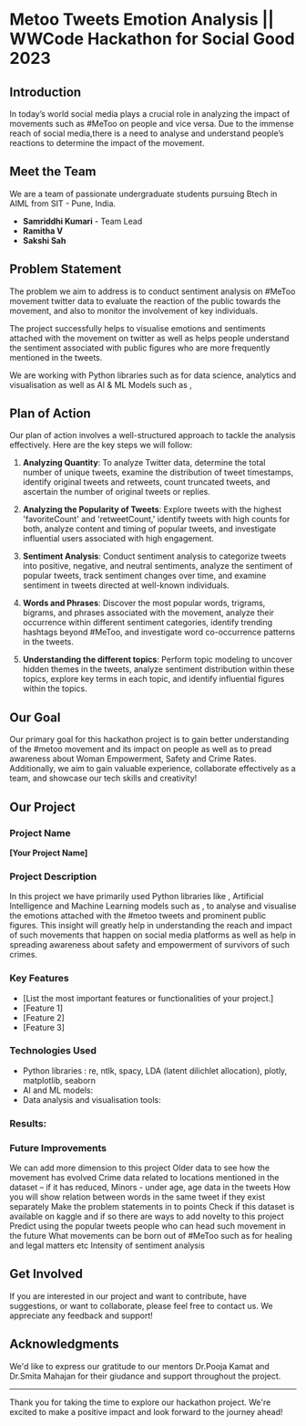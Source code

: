 # Metoo Tweets Emotion Analysis || WWCode Hackathon for Social Good 2023

## Introduction

In today’s world social media plays a crucial role in analyzing the impact of movements such as #MeToo on people and vice versa. Due to the immense reach of social media,there is a need to analyse and understand people’s reactions to determine the impact of the movement.

## Meet the Team

We are a team of passionate undergraduate students pursuing Btech in AIML from SIT - Pune, India.

- **Samriddhi Kumari** - Team Lead
- **Ramitha V**
- **Sakshi Sah**

## Problem Statement

The problem we aim to address is to conduct sentiment analysis on #MeToo movement twitter data to evaluate the reaction of the public towards the movement, and also to monitor the involvement of key individuals.

The project successfully helps to visualise emotions and sentiments attached with the movement on twitter as well as helps people understand the sentiment associated with public figures who are more frequently mentioned in the tweets.

We are working with Python libraries such as  for data science, analytics and visualisation as well as AI & ML Models such as ,

## Plan of Action

Our plan of action involves a well-structured approach to tackle the analysis effectively. Here are the key steps we will follow:

1. **Analyzing Quantity**: To analyze Twitter data, determine the total number of unique tweets, examine the distribution of tweet timestamps, identify original tweets and retweets, count truncated tweets, and ascertain the number of original tweets or replies.

2. **Analyzing the Popularity of Tweets**: Explore tweets with the highest 'favoriteCount' and 'retweetCount,' identify tweets with high counts for both, analyze content and timing of popular tweets, and investigate influential users associated with high engagement.

3. **Sentiment Analysis**: Conduct sentiment analysis to categorize tweets into positive, negative, and neutral sentiments, analyze the sentiment of popular tweets, track sentiment changes over time, and examine sentiment in tweets directed at well-known individuals.

4. **Words and Phrases**: Discover the most popular words, trigrams, bigrams, and phrases associated with the movement, analyze their occurrence within different sentiment categories, identify trending hashtags beyond #MeToo, and investigate word co-occurrence patterns in the tweets.

5. **Understanding the different topics**: Perform topic modeling to uncover hidden themes in the tweets, analyze sentiment distribution within these topics, explore key terms in each topic, and identify influential figures within the topics.

## Our Goal

Our primary goal for this hackathon project is to gain better understanding of the #metoo movement and its impact on people as well as to pread awareness about Woman Empowerment, Safety and Crime Rates. Additionally, we aim to gain valuable experience, collaborate effectively as a team, and showcase our tech skills and creativity!

## Our Project

### Project Name

**[Your Project Name]**

### Project Description
In this project we have primarily used Python libraries like , Artificial Intelligence and Machine Learning models such as , to analyse and visualise the emotions attached with the #metoo tweets and prominent public figures. This insight will greatly help in understanding the reach and impact of such movements that happen on social media platforms as well as help in spreading awareness about safety and empowerment of survivors of such crimes.

### Key Features

- [List the most important features or functionalities of your project.]
- [Feature 1]
- [Feature 2]
- [Feature 3]

### Technologies Used

- Python libraries : re, ntlk, spacy, LDA (latent dilichlet allocation), plotly, matplotlib, seaborn
- AI and ML models: 
- Data analysis and visualisation tools: 

### Results: 


### Future Improvements
We can add more dimension to this project 
Older data to see how the movement has evolved
Crime data related to locations mentioned in the dataset – if it has reduced, 
Minors - under age, age data in the tweets
How you will show relation between words in the same tweet if they exist separately
Make the problem statements in to points
Check if this dataset is available on kaggle and if so there are ways to add novelty to this project
Predict using the popular tweets people who can head such movement in the future
What movements can be born out of #MeToo such as for healing and legal matters etc
Intensity of sentiment analysis

## Get Involved

If you are interested in our project and want to contribute, have suggestions, or want to collaborate, please feel free to contact us. We appreciate any feedback and support!

## Acknowledgments

We'd like to express our gratitude to our mentors Dr.Pooja Kamat and Dr.Smita Mahajan for their giudance and support throughout the project.

---

Thank you for taking the time to explore our hackathon project. We're excited to make a positive impact and look forward to the journey ahead!
